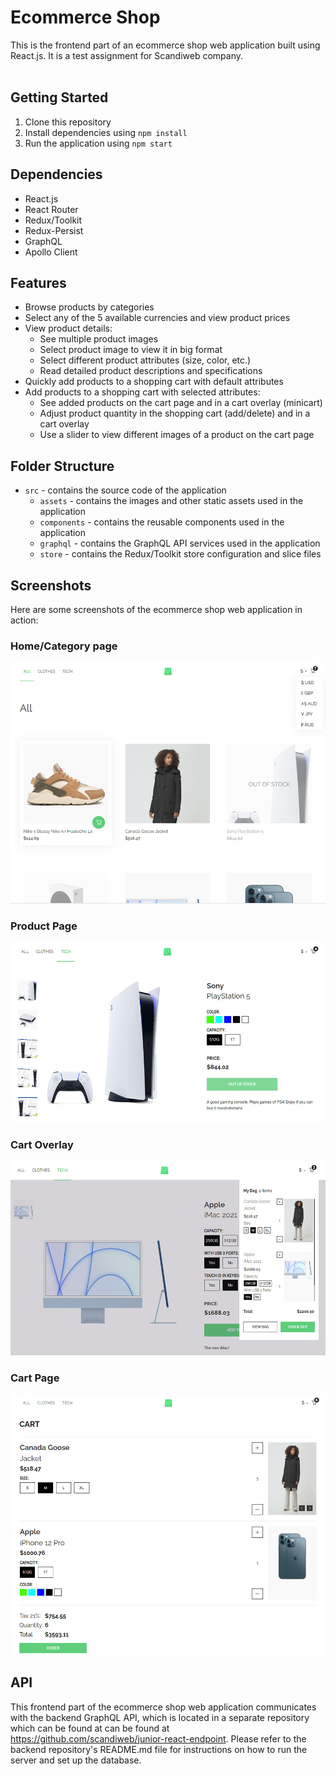 # Ecommerce Shop

This is the frontend part of an ecommerce shop web application built using React.js. It is a test assignment for Scandiweb company.<br /><br />

## Getting Started

1. Clone this repository
2. Install dependencies using `npm install`
3. Run the application using `npm start`<br />

## Dependencies

- React.js
- React Router
- Redux/Toolkit
- Redux-Persist
- GraphQL
- Apollo Client<br />

## Features

- Browse products by categories
- Select any of the 5 available currencies and view product prices
- View product details:
  - See multiple product images
  - Select product image to view it in big format
  - Select different product attributes (size, color, etc.)
  - Read detailed product descriptions and specifications
- Quickly add products to a shopping cart with default attributes
- Add products to a shopping cart with selected attributes:
  - See added products on the cart page and in a cart overlay (minicart)
  - Adjust product quantity in the shopping cart (add/delete) and in a cart overlay
  - Use a slider to view different images of a product on the cart page<br />

## Folder Structure

- `src` - contains the source code of the application
  - `assets` - contains the images and other static assets used in the application
  - `components` - contains the reusable components used in the application
  - `graphql` - contains the GraphQL API services used in the application
  - `store` - contains the Redux/Toolkit store configuration and slice files<br />

## Screenshots
Here are some screenshots of the ecommerce shop web application in action:

### Home/Category page 

![Category](/src/screenshots/category.jpg?raw=true)<br />

### Product Page
![Product Page](/src/screenshots/product_page.jpg?raw=true)<br />

### Cart Overlay 
![Cart Overlay](/src/screenshots/mini_cart.jpg?raw=true)<br />

### Cart Page
![Cart Page](/src/screenshots/cart.jpg?raw=true)<br />
## API
This frontend part of the ecommerce shop web application communicates with the backend GraphQL API, which is located in a separate repository which can be found at can be found at https://github.com/scandiweb/junior-react-endpoint. Please refer to the backend repository's README.md file for instructions on how to run the server and set up the database.